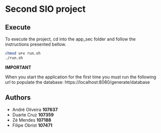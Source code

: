 # Second SIO project

## Execute

To execute the project, cd into the app_sec folder and follow the instructions presented bellow.

```bash
chmod u+x run.sh
./run.sh
```

**IMPORTANT**

When you start the application for the first time you must run the following url to populate the database:
https://localhost:8080/generate/database

## Authors

- André Oliveira **107637**
- Duarte Cruz **107359**
- Zé Mendes **107188**
- Filipe Obrist **107471**
